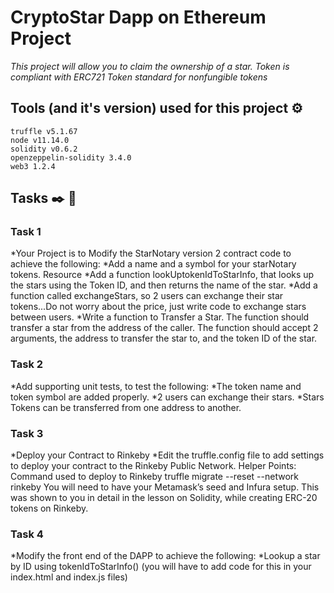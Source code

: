 # CryptoStar Dapp on Ethereum Project

_This project will allow you to claim the ownership of a star._
_Token is compliant with ERC721 Token standard for nonfungible tokens_

## Tools (and it's version) used for this project ⚙️

```
truffle v5.1.67
node v11.14.0
solidity v0.6.2
openzeppelin-solidity 3.4.0
web3 1.2.4
```

## Tasks ✒️ 📄

### Task 1

*Your Project is to Modify the StarNotary version 2 contract code to achieve the following:
*Add a name and a symbol for your starNotary tokens. Resource
*Add a function lookUptokenIdToStarInfo, that looks up the stars using the Token ID, and then returns the name of the star.
*Add a function called exchangeStars, so 2 users can exchange their star tokens...Do not worry about the price, just write code to exchange stars between users.
\*Write a function to Transfer a Star. The function should transfer a star from the address of the caller. The function should accept 2 arguments, the address to transfer the star to, and the token ID of the star.

### Task 2

*Add supporting unit tests, to test the following:
*The token name and token symbol are added properly.
*2 users can exchange their stars.
*Stars Tokens can be transferred from one address to another.

### Task 3

*Deploy your Contract to Rinkeby
*Edit the truffle.config file to add settings to deploy your contract to the Rinkeby Public Network.
Helper Points:
Command used to deploy to Rinkeby truffle migrate --reset --network rinkeby
You will need to have your Metamask’s seed and Infura setup.
This was shown to you in detail in the lesson on Solidity, while creating ERC-20 tokens on Rinkeby.

### Task 4

*Modify the front end of the DAPP to achieve the following:
*Lookup a star by ID using tokenIdToStarInfo() (you will have to add code for this in your index.html and index.js files)
